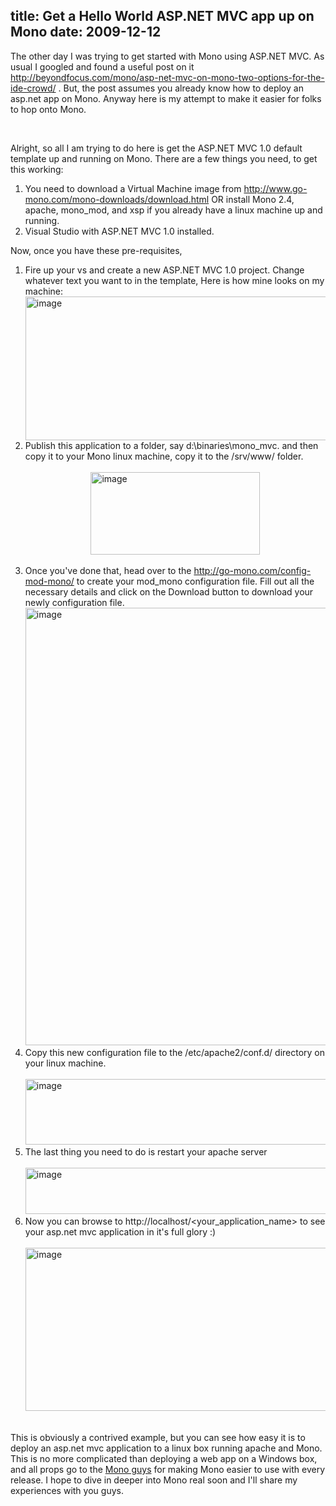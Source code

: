 title: Get a Hello World ASP.NET MVC app up on Mono
date: 2009-12-12
---

<p>The other day I was trying to get started with Mono using ASP.NET MVC. 
  As usual I googled and found a useful post on it 
  <a title="http://beyondfocus.com/mono/asp-net-mvc-on-mono-two-options-for-the-ide-crowd/" href="http://beyondfocus.com/mono/asp-net-mvc-on-mono-two-options-for-the-ide-crowd/">
    http://beyondfocus.com/mono/asp-net-mvc-on-mono-two-options-for-the-ide-crowd/</a> .
  But, the post assumes you already know how to deploy an asp.net app on Mono. 
  Anyway here is my attempt to make it easier for folks to hop onto Mono.</p>  <p>&#160;</p>  
<p>Alright, so all I am trying to do here is get the ASP.NET MVC 1.0 default template up and running on Mono. 
  There are a few things you need, to get this working:</p>  <ol>   
  <li>You need to download a Virtual Machine image from <a title="http://www.go-mono.com/mono-downloads/download.html" 
      href="http://www.go-mono.com/mono-downloads/download.html">http://www.go-mono.com/mono-downloads/download.html</a> 
    OR install Mono 2.4, apache, mono_mod, and xsp if you already have a linux machine up and running.</li>    
  <li>Visual Studio with ASP.NET MVC 1.0 installed.</li> </ol>  <p>Now, once you have these pre-requisites, </p>  <ol>   
  <li>Fire up your vs and create a new ASP.NET MVC 1.0 project. 
    Change whatever text you want to in the template, Here is how mine looks on my machine:
    <a href="http://minhajuddin.com/wp-content/uploads/2009/12/image.png">
      <img style="border-bottom: 0px; border-left: 0px; display: block; float: none; margin-left: auto; border-top: 0px; margin-right: auto; border-right: 0px" 
      title="image" border="0" alt="image" src="https://substancehq.s3.amazonaws.com/static_asset/4f99dd0303b04d2e0300000f/image_thumb.png" width="571" height="230" />
    </a></li>    <li>Publish this application to a folder, say d:\binaries\mono_mvc. and then copy it to your Mono linux machine, copy it to the /srv/www/ folder.     
    <br />      <br /><a href="http://minhajuddin.com/wp-content/uploads/2009/12/image1.png">
      <img style="border-bottom: 0px; border-left: 0px; display: block; float: none; margin-left: auto; border-top: 0px; margin-right: auto; border-right: 0px"
      title="image" border="0" alt="image" src="https://substancehq.s3.amazonaws.com/static_asset/4f99dd0403b04d2e03000010/image_thumb1.png" width="271" height="132" /></a>      
    <br /></li>    <li>Once you've done that, head over to the <a title="http://go-mono.com/config-mod-mono/" href="http://go-mono.com/config-mod-mono/">
      http://go-mono.com/config-mod-mono/</a> to create your mod_mono configuration file. Fill out all the necessary details and click on the 
    Download button to download your newly configuration file.      
    <br /><a href="http://minhajuddin.com/wp-content/uploads/2009/12/image2.png">
      <img style="border-bottom: 0px; border-left: 0px; display: inline; border-top: 0px; border-right: 0px" 
      title="image" border="0" alt="image" src="https://substancehq.s3.amazonaws.com/static_asset/4f99dd0503b04d2e03000011/image_thumb2.png" width="581" height="700" /></a>
    <br /></li>    <li>Copy this new configuration file to the /etc/apache2/conf.d/ directory on your linux machine.     
    <br />      <br /><a href="http://minhajuddin.com/wp-content/uploads/2009/12/image3.png">
      <img style="border-bottom: 0px; border-left: 0px; display: inline; border-top: 0px; border-right: 0px" 
      title="image" border="0" alt="image" src="https://substancehq.s3.amazonaws.com/static_asset/4f99dd0703b04d2e03000012/image_thumb3.png" width="580" height="105" /></a>       
    <br /></li>    <li>The last thing you need to do is restart your apache server     <br />      
    <br /><a href="http://minhajuddin.com/wp-content/uploads/2009/12/image4.png">
      <img style="border-bottom: 0px; border-left: 0px; display: inline; border-top: 0px; border-right: 0px" 
      title="image" border="0" alt="image" src="https://substancehq.s3.amazonaws.com/static_asset/4f99dd0803b04d2e03000013/image_thumb4.png" width="587" height="74" />
    </a> </li>    <li>Now you can browse to http://localhost/&lt;your_application_name&gt; to see your asp.net mvc application in it's full glory :)     
    <br />      <br /><a href="http://minhajuddin.com/wp-content/uploads/2009/12/image5.png">
      <img style="border-bottom: 0px; border-left: 0px; display: inline; border-top: 0px; border-right: 0px" 
      title="image" border="0" alt="image" src="https://substancehq.s3.amazonaws.com/static_asset/4f99dd0903b04d2e03000014/image_thumb5.png" width="586" height="261" /></a>&#160; 
    <br /></li> </ol>  <p>This is obviously a contrived example, but you can see how easy it is to deploy an asp.net mvc application to a 
  linux box running apache and Mono. This is no more complicated than deploying a web app on a Windows box, and all props go to the 
  <a href="http://www.mono-project.com/Main_Page" target="_blank">Mono guys</a> for making Mono easier to use with every release. 
  I hope to dive in deeper into Mono real soon and I'll share my experiences with you guys.&#160;&#160; </p>
